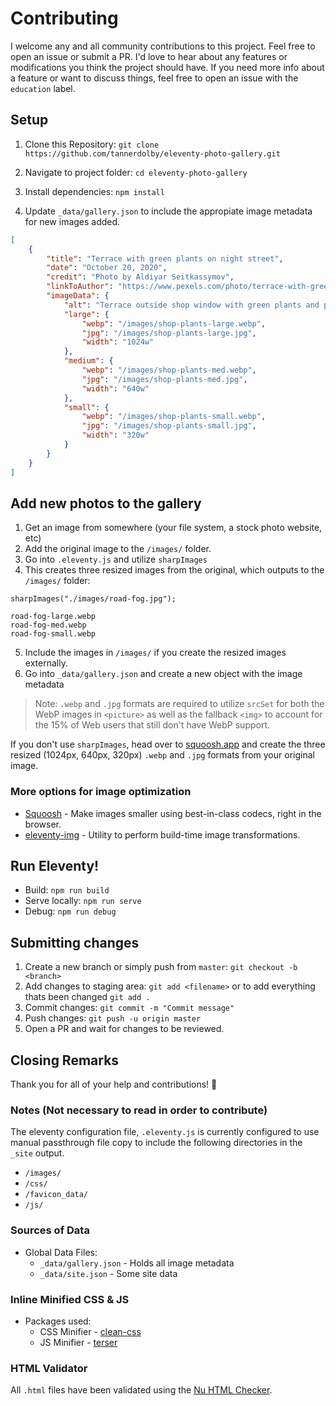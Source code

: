 # Contributing

I welcome any and all community contributions to this project. Feel free to open an issue or submit a PR. I'd love to hear about any features or modifications you think the project should have. If you need more info about a feature or want to discuss things, feel free to open an issue with the `education` label. 

## Setup

1. Clone this Repository: `git clone https://github.com/tannerdolby/eleventy-photo-gallery.git`

2. Navigate to project folder: `cd eleventy-photo-gallery`

3. Install dependencies: `npm install`

4. Update `_data/gallery.json` to include the appropiate image metadata for new images added. 

```json
[
    {
        "title": "Terrace with green plants on night street",
        "date": "October 20, 2020",
        "credit": "Photo by Aldiyar Seitkassymov",
        "linkToAuthor": "https://www.pexels.com/photo/terrace-with-green-plants-on-night-street-3100835/",
        "imageData": {
            "alt": "Terrace outside shop window with green plants and pink tree on night street",
            "large": {
                "webp": "/images/shop-plants-large.webp",
                "jpg": "/images/shop-plants-large.jpg",
                "width": "1024w"
            },
            "medium": {
                "webp": "/images/shop-plants-med.webp",
                "jpg": "/images/shop-plants-med.jpg",
                "width": "640w"
            },
            "small": {
                "webp": "/images/shop-plants-small.webp",
                "jpg": "/images/shop-plants-small.jpg",
                "width": "320w"
            }
        }
    }
]
```

## Add new photos to the gallery
1. Get an image from somewhere (your file system, a stock photo website, etc)
2. Add the original image to the `/images/` folder.
3. Go into `.eleventy.js` and utilize `sharpImages`
4. This creates three resized images from the original, which outputs to the `/images/` folder:

```
sharpImages("./images/road-fog.jpg");
```

``` 
road-fog-large.webp
road-fog-med.webp
road-fog-small.webp
```

5. Include the images in `/images/` if you create the resized images externally.
6. Go into `_data/gallery.json` and create a new object with the image metadata

> Note: `.webp` and `.jpg` formats are required to utilize `srcSet` for both the WebP images in `<picture>` as well as the fallback `<img>` to account for the 15% of Web users that still don't have WebP support.

If you don't use `sharpImages`, head over to [squoosh.app](https://squoosh.app) and create the three resized (1024px, 640px, 320px) `.webp` and `.jpg` formats from your original image.

### More options for image optimization
* [Squoosh](https://squoosh.app/) - Make images smaller using best-in-class codecs, right in the browser.
* [eleventy-img](https://github.com/11ty/eleventy-img) - Utility to perform build-time image transformations.

## Run Eleventy! 
- Build: `npm run build`
- Serve locally: `npm run serve`
- Debug: `npm run debug`

## Submitting changes

1. Create a new branch or simply push from `master`: `git checkout -b <branch>`
2. Add changes to staging area: `git add <filename>` or to add everything thats been changed `git add .`
3. Commit changes: `git commit -m "Commit message"`
4. Push changes: `git push -u origin master` 
5. Open a PR and wait for changes to be reviewed.

## Closing Remarks
Thank you for all of your help and contributions! 🚀

### Notes (Not necessary to read in order to contribute)
The eleventy configuration file, `.eleventy.js` is currently configured to use manual passthrough file copy to include the following directories in the `_site` output. 

- `/images/`
- `/css/`
- `/favicon_data/`
- `/js/` 

### Sources of Data
* Global Data Files: 
    * `_data/gallery.json` - Holds all image metadata
    * `_data/site.json` - Some site data

### Inline Minified CSS & JS
- Packages used:
    - CSS Minifier - [clean-css](https://github.com/jakubpawlowicz/clean-css)
    - JS Minifier - [terser](https://github.com/terser/terser)

### HTML Validator
All `.html` files have been validated using the [Nu HTML Checker](https://validator.w3.org/).